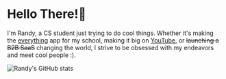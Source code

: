 # Hello There!👋

I'm Randy, a CS student just trying to do cool things. Whether it's making the [everything](https://github.com/stuysu/epsilon) app for my school, making it big on [YouTube](https://www.youtube.com/@GandyDev), or ~~launching a B2B SaaS~~ changing the world, I strive to be obsessed with my endeavors and meet cool people :).

![Randy's GitHub stats](https://github-readme-stats.vercel.app/api?username=randysim&show_icons=true&theme=dark) 
